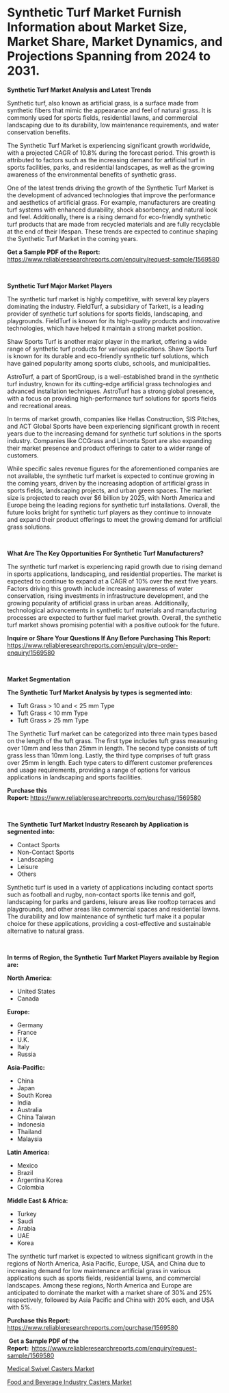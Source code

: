<p><h1>Synthetic Turf Market Furnish Information about Market Size, Market Share, Market Dynamics, and Projections Spanning from 2024 to 2031.</h1></p><p><strong>Synthetic Turf Market Analysis and Latest Trends</strong></p>
<p><p>Synthetic turf, also known as artificial grass, is a surface made from synthetic fibers that mimic the appearance and feel of natural grass. It is commonly used for sports fields, residential lawns, and commercial landscaping due to its durability, low maintenance requirements, and water conservation benefits.</p><p>The Synthetic Turf Market is experiencing significant growth worldwide, with a projected CAGR of 10.8% during the forecast period. This growth is attributed to factors such as the increasing demand for artificial turf in sports facilities, parks, and residential landscapes, as well as the growing awareness of the environmental benefits of synthetic grass.</p><p>One of the latest trends driving the growth of the Synthetic Turf Market is the development of advanced technologies that improve the performance and aesthetics of artificial grass. For example, manufacturers are creating turf systems with enhanced durability, shock absorbency, and natural look and feel. Additionally, there is a rising demand for eco-friendly synthetic turf products that are made from recycled materials and are fully recyclable at the end of their lifespan. These trends are expected to continue shaping the Synthetic Turf Market in the coming years.</p></p>
<p><strong>Get a Sample PDF of the Report:&nbsp;</strong> <a href="https://www.reliableresearchreports.com/enquiry/request-sample/1569580">https://www.reliableresearchreports.com/enquiry/request-sample/1569580</a></p>
<p>&nbsp;</p>
<p><strong>Synthetic Turf Major Market Players</strong></p>
<p><p>The synthetic turf market is highly competitive, with several key players dominating the industry. FieldTurf, a subsidiary of Tarkett, is a leading provider of synthetic turf solutions for sports fields, landscaping, and playgrounds. FieldTurf is known for its high-quality products and innovative technologies, which have helped it maintain a strong market position.</p><p>Shaw Sports Turf is another major player in the market, offering a wide range of synthetic turf products for various applications. Shaw Sports Turf is known for its durable and eco-friendly synthetic turf solutions, which have gained popularity among sports clubs, schools, and municipalities.</p><p>AstroTurf, a part of SportGroup, is a well-established brand in the synthetic turf industry, known for its cutting-edge artificial grass technologies and advanced installation techniques. AstroTurf has a strong global presence, with a focus on providing high-performance turf solutions for sports fields and recreational areas.</p><p>In terms of market growth, companies like Hellas Construction, SIS Pitches, and ACT Global Sports have been experiencing significant growth in recent years due to the increasing demand for synthetic turf solutions in the sports industry. Companies like CCGrass and Limonta Sport are also expanding their market presence and product offerings to cater to a wider range of customers.</p><p>While specific sales revenue figures for the aforementioned companies are not available, the synthetic turf market is expected to continue growing in the coming years, driven by the increasing adoption of artificial grass in sports fields, landscaping projects, and urban green spaces. The market size is projected to reach over $6 billion by 2025, with North America and Europe being the leading regions for synthetic turf installations. Overall, the future looks bright for synthetic turf players as they continue to innovate and expand their product offerings to meet the growing demand for artificial grass solutions.</p></p>
<p>&nbsp;</p>
<p><strong>What Are The Key Opportunities For Synthetic Turf Manufacturers?</strong></p>
<p><p>The synthetic turf market is experiencing rapid growth due to rising demand in sports applications, landscaping, and residential properties. The market is expected to continue to expand at a CAGR of 10% over the next five years. Factors driving this growth include increasing awareness of water conservation, rising investments in infrastructure development, and the growing popularity of artificial grass in urban areas. Additionally, technological advancements in synthetic turf materials and manufacturing processes are expected to further fuel market growth. Overall, the synthetic turf market shows promising potential with a positive outlook for the future.</p></p>
<p><strong>Inquire or Share Your Questions If Any Before Purchasing This Report:</strong> <a href="https://www.reliableresearchreports.com/enquiry/pre-order-enquiry/1569580">https://www.reliableresearchreports.com/enquiry/pre-order-enquiry/1569580</a></p>
<p>&nbsp;</p>
<p><strong>Market Segmentation</strong></p>
<p><strong>The Synthetic Turf Market Analysis by types is segmented into:</strong></p>
<p><ul><li>Tuft Grass > 10 and < 25 mm Type</li><li>Tuft Grass < 10 mm Type</li><li>Tuft Grass > 25 mm Type</li></ul></p>
<p><p>The Synthetic Turf market can be categorized into three main types based on the length of the tuft grass. The first type includes tuft grass measuring over 10mm and less than 25mm in length. The second type consists of tuft grass less than 10mm long. Lastly, the third type comprises of tuft grass over 25mm in length. Each type caters to different customer preferences and usage requirements, providing a range of options for various applications in landscaping and sports facilities.</p></p>
<p><strong>Purchase this Report:&nbsp;</strong><a href="https://www.reliableresearchreports.com/purchase/1569580">https://www.reliableresearchreports.com/purchase/1569580</a></p>
<p>&nbsp;</p>
<p><strong>The Synthetic Turf Market Industry Research by Application is segmented into:</strong></p>
<p><ul><li>Contact Sports</li><li>Non-Contact Sports</li><li>Landscaping</li><li>Leisure</li><li>Others</li></ul></p>
<p><p>Synthetic turf is used in a variety of applications including contact sports such as football and rugby, non-contact sports like tennis and golf, landscaping for parks and gardens, leisure areas like rooftop terraces and playgrounds, and other areas like commercial spaces and residential lawns. The durability and low maintenance of synthetic turf make it a popular choice for these applications, providing a cost-effective and sustainable alternative to natural grass.</p></p>
<p>&nbsp;</p>
<p><strong>In terms of Region, the Synthetic Turf Market Players available by Region are:</strong></p>
<p>
    <p> <strong> North America: </strong>
        <ul>
            <li>United States</li>
            <li>Canada</li>
        </ul>
        </p> 
    <p> <strong> Europe: </strong>
        <ul>
            <li>Germany</li>
            <li>France</li>
            <li>U.K.</li>
            <li>Italy</li>
            <li>Russia</li>
        </ul>
        </p> 
    <p> <strong> Asia-Pacific: </strong>
        <ul>
            <li>China</li>
            <li>Japan</li>
            <li>South Korea</li>
            <li>India</li>
            <li>Australia</li>
            <li>China Taiwan</li>
            <li>Indonesia</li>
            <li>Thailand</li>
            <li>Malaysia</li>
        </ul>
        </p> 
    <p> <strong> Latin America: </strong>
        <ul>
            <li>Mexico</li>
            <li>Brazil</li>
            <li>Argentina Korea</li>
            <li>Colombia</li>
        </ul>
        </p> 
    <p> <strong> Middle East & Africa: </strong>
        <ul>
            <li>Turkey</li>
            <li>Saudi</li>
            <li>Arabia</li>
            <li>UAE</li>
            <li>Korea</li>
        </ul>
    </p>
    </p>
<p><p>The synthetic turf market is expected to witness significant growth in the regions of North America, Asia Pacific, Europe, USA, and China due to increasing demand for low maintenance artificial grass in various applications such as sports fields, residential lawns, and commercial landscapes. Among these regions, North America and Europe are anticipated to dominate the market with a market share of 30% and 25% respectively, followed by Asia Pacific and China with 20% each, and USA with 5%.</p></p>
<p><strong>Purchase this Report: </strong><a href="https://www.reliableresearchreports.com/purchase/1569580">https://www.reliableresearchreports.com/purchase/1569580</a></p>
<p>&nbsp;<strong>Get a Sample PDF of the Report:&nbsp;&nbsp;</strong><a href="https://www.reliableresearchreports.com/enquiry/request-sample/1569580">https://www.reliableresearchreports.com/enquiry/request-sample/1569580</a></p>
<p><strong></strong></p>
<p><p><a href="https://issuu.com/reportprime-2/docs/medical-swivel-casters-market-size-2030.pptx">Medical Swivel Casters Market</a></p><p><a href="https://issuu.com/reportprime-2/docs/food-and-beverage-industry-casters-market-size-203">Food and Beverage Industry Casters Market</a></p></p>